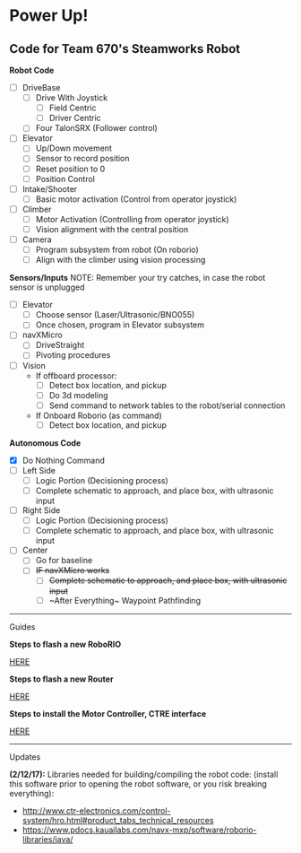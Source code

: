 # Power Up!
Code for Team 670's Steamworks Robot
--------------------------
**Robot Code**

- [ ] DriveBase
  - [ ] Drive With Joystick
    - [ ] Field Centric
    - [ ] Driver Centric
  - [ ] Four TalonSRX (Follower control)
- [ ] Elevator
  - [ ] Up/Down movement
  - [ ]	Sensor to record position
  - [ ] Reset position to 0
  - [ ] Position Control
- [ ] Intake/Shooter
  - [ ] Basic motor activation (Control from operator joystick)
- [ ] Climber
  - [ ] Motor Activation (Controlling from operator joystick)
  - [ ] Vision alignment with the central position
- [ ] Camera
  - [ ] Program subsystem from robot (On roborio)
  - [ ] Align with the climber using vision processing 

**Sensors/Inputs**
NOTE: Remember your try catches, in case the robot sensor is unplugged

- [ ] Elevator
  - [ ] Choose sensor (Laser/Ultrasonic/BNO055)
  - [ ] Once chosen, program in Elevator subsystem
- [ ] navXMicro
  - [ ] DriveStraight
  - [ ] Pivoting procedures
- [ ] Vision
    - If offboard processor:
        - [ ] Detect box location, and pickup
        - [ ] Do 3d modeling
        - [ ] Send command to network tables to the robot/serial connection
    - If Onboard Roborio (as command)
        - [ ] Detect box location, and pickup

**Autonomous Code**

- [X] Do Nothing Command
- [ ] Left Side
  - [ ] Logic Portion (Decisioning process)
  - [ ] Complete schematic to approach, and place box, with ultrasonic input
- [ ] Right Side
  - [ ] Logic Portion (Decisioning process)
  - [ ] Complete schematic to approach, and place box, with ultrasonic input
- [ ] Center
  - [ ] Go for baseline
  - [ ] ~~IF navXMicro works~~
       - [ ] ~~Complete schematic to approach, and place box, with ultrasonic input~~
	-[ ] ~After Everything~ Waypoint Pathfinding

--------------------------
Guides

**Steps to flash a new RoboRIO**

[HERE](http://wpilib.screenstepslive.com/s/4485/m/24193/l/273817-updating-your-roborio-firmware)

**Steps to flash a new Router**

[HERE](https://wpilib.screenstepslive.com/s/4485/m/13503/l/144986-programming-your-radio-for-home-use)

**Steps to install the Motor Controller, CTRE interface**

[HERE](https://github.com/CrossTheRoadElec/Phoenix-Documentation#installing-phoenix-framework-onto-your-frc-robot)

--------------------------
Updates

**(2/12/17):** 
Libraries needed for building/compiling the robot code: (install this software prior to opening the robot software, or you risk breaking everything):
- http://www.ctr-electronics.com/control-system/hro.html#product_tabs_technical_resources
- https://www.pdocs.kauailabs.com/navx-mxp/software/roborio-libraries/java/
